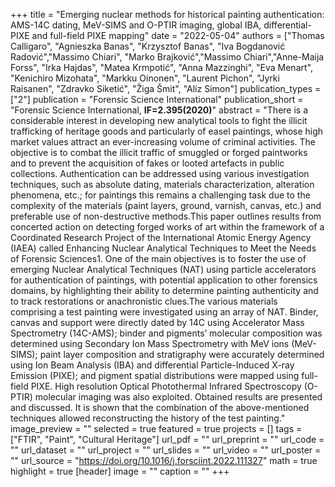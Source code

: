 +++
title = "Emerging nuclear methods for historical painting authentication: AMS-14C dating, MeV-SIMS and O-PTIR imaging, global IBA, differential-PIXE and full-field PIXE mapping"
date = "2022-05-04"
authors = ["Thomas Calligaro", "Agnieszka Banas", "Krzysztof Banas", "Iva Bogdanović Radović","Massimo Chiari", "Marko Brajković","Massimo Chiari","Anne-Maija Forss", "Irka Hajdas", "Matea Krmpotić", "Anna Mazzinghi", "Eva Menart", "Kenichiro Mizohata", "Markku Oinonen", "Laurent Pichon", "Jyrki Raisanen", "Zdravko Siketić", "Žiga Šmit", "Aliz Simon"]
publication_types = ["2"]
publication = "Forensic Science International"
publication_short = "Forensic Science International, **IF=2.395(2020)**"
abstract = "There is a considerable interest in developing new analytical tools to fight the illicit trafficking of heritage goods and particularly of easel paintings, whose high market values attract an ever-increasing volume of criminal activities. The objective is to combat the illicit traffic of smuggled or forged paintworks and to prevent the acquisition of fakes or looted artefacts in public collections. Authentication can be addressed using various investigation techniques, such as absolute dating, materials characterization, alteration phenomena, etc.; for paintings this remains a challenging task due to the complexity of the materials (paint layers, ground, varnish, canvas, etc.) and preferable use of non-destructive methods.This paper outlines results from concerted action on detecting forged works of art within the framework of a Coordinated Research Project of the International Atomic Energy Agency (IAEA) called Enhancing Nuclear Analytical Techniques to Meet the Needs of Forensic Sciences1. One of the main objectives is to foster the use of emerging Nuclear Analytical Techniques (NAT) using particle accelerators for authentication of paintings, with potential application to other forensics domains, by highlighting their ability to determine painting authenticity and to track restorations or anachronistic clues.The various materials comprising a test painting were investigated using an array of NAT. Binder, canvas and support were directly dated by 14C using Accelerator Mass Spectrometry (14C-AMS); binder and pigments’ molecular composition was determined using Secondary Ion Mass Spectrometry with MeV ions (MeV-SIMS); paint layer composition and stratigraphy were accurately determined using Ion Beam Analysis (IBA) and differential Particle-Induced X-ray Emission (PIXE); and pigment spatial distributions were mapped using full-field PIXE. High resolution Optical Photothermal Infrared Spectroscopy (O-PTIR) molecular imaging was also exploited. Obtained results are presented and discussed. It is shown that the combination of the above-mentioned techniques allowed reconstructing the history of the test painting."
image_preview = ""
selected = true
featured = true
projects = []
tags = ["FTIR", "Paint", "Cultural Heritage"]
url_pdf = ""
url_preprint = ""
url_code = ""
url_dataset = ""
url_project = ""
url_slides = ""
url_video = ""
url_poster = ""
url_source = "https://doi.org/10.1016/j.forsciint.2022.111327"
math = true
highlight = true
[header]
image = ""
caption = ""
+++
